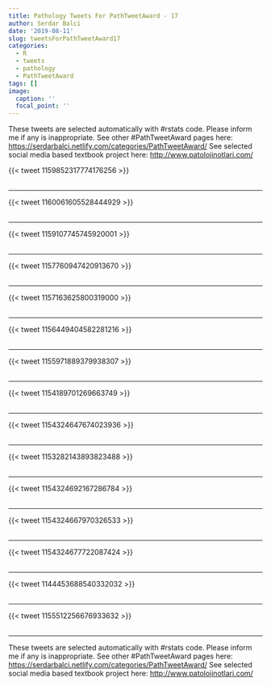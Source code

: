 ```yaml
---
title: Pathology Tweets For PathTweetAward - 17
author: Serdar Balci
date: '2019-08-11'
slug: tweetsForPathTweetAward17
categories:
  - R
  - tweets
  - pathology
  - PathTweetAward
tags: []
image:
  caption: ''
  focal_point: ''
---
```



These tweets are selected automatically with #rstats code. Please inform me if any is inappropriate.
See other #PathTweetAward pages here: https://serdarbalci.netlify.com/categories/PathTweetAward/ 
See selected social media based textbook project here: http://www.patolojinotlari.com/

{{< tweet 1159852317774176256 >}}
<br>
<br>
<hr>
{{< tweet 1160061605528444929 >}}
<br>
<br>
<hr>
{{< tweet 1159107745745920001 >}}
<br>
<br>
<hr>
{{< tweet 1157760947420913670 >}}
<br>
<br>
<hr>
{{< tweet 1157163625800319000 >}}
<br>
<br>
<hr>
{{< tweet 1156449404582281216 >}}
<br>
<br>
<hr>
{{< tweet 1155971889379938307 >}}
<br>
<br>
<hr>
{{< tweet 1154189701269663749 >}}
<br>
<br>
<hr>
{{< tweet 1154324647674023936 >}}
<br>
<br>
<hr>
{{< tweet 1153282143893823488 >}}
<br>
<br>
<hr>
{{< tweet 1154324692167286784 >}}
<br>
<br>
<hr>
{{< tweet 1154324667970326533 >}}
<br>
<br>
<hr>
{{< tweet 1154324677722087424 >}}
<br>
<br>
<hr>
{{< tweet 1144453688540332032 >}}
<br>
<br>
<hr>
{{< tweet 1155512256676933632 >}}
<br>
<br>
<hr>


These tweets are selected automatically with #rstats code. Please inform me if any is inappropriate.
See other #PathTweetAward pages here: https://serdarbalci.netlify.com/categories/PathTweetAward/ 
See selected social media based textbook project here: http://www.patolojinotlari.com/
